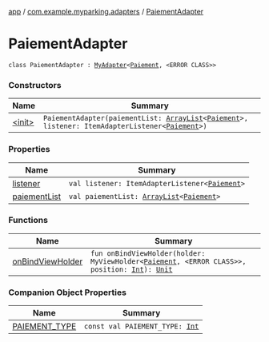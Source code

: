 [app](../../index.md) / [com.example.myparking.adapters](../index.md) / [PaiementAdapter](./index.md)

# PaiementAdapter

`class PaiementAdapter : `[`MyAdapter`](../-my-adapter/index.md)`<`[`Paiement`](../../com.example.myparking.models/-paiement/index.md)`, <ERROR CLASS>>`

### Constructors

| Name | Summary |
|---|---|
| [&lt;init&gt;](-init-.md) | `PaiementAdapter(paiementList: `[`ArrayList`](https://kotlinlang.org/api/latest/jvm/stdlib/kotlin.collections/-array-list/index.html)`<`[`Paiement`](../../com.example.myparking.models/-paiement/index.md)`>, listener: ItemAdapterListener<`[`Paiement`](../../com.example.myparking.models/-paiement/index.md)`>)` |

### Properties

| Name | Summary |
|---|---|
| [listener](listener.md) | `val listener: ItemAdapterListener<`[`Paiement`](../../com.example.myparking.models/-paiement/index.md)`>` |
| [paiementList](paiement-list.md) | `val paiementList: `[`ArrayList`](https://kotlinlang.org/api/latest/jvm/stdlib/kotlin.collections/-array-list/index.html)`<`[`Paiement`](../../com.example.myparking.models/-paiement/index.md)`>` |

### Functions

| Name | Summary |
|---|---|
| [onBindViewHolder](on-bind-view-holder.md) | `fun onBindViewHolder(holder: MyViewHolder<`[`Paiement`](../../com.example.myparking.models/-paiement/index.md)`, <ERROR CLASS>>, position: `[`Int`](https://kotlinlang.org/api/latest/jvm/stdlib/kotlin/-int/index.html)`): `[`Unit`](https://kotlinlang.org/api/latest/jvm/stdlib/kotlin/-unit/index.html) |

### Companion Object Properties

| Name | Summary |
|---|---|
| [PAIEMENT_TYPE](-p-a-i-e-m-e-n-t_-t-y-p-e.md) | `const val PAIEMENT_TYPE: `[`Int`](https://kotlinlang.org/api/latest/jvm/stdlib/kotlin/-int/index.html) |
